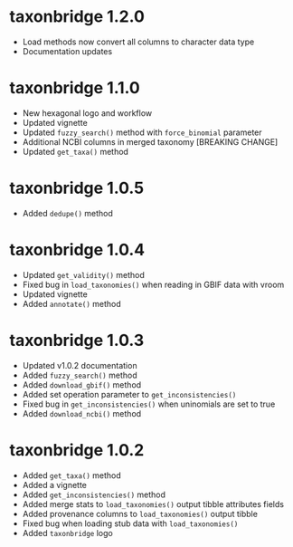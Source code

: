 # taxonbridge 1.2.0

* Load methods now convert all columns to character data type
* Documentation updates

# taxonbridge 1.1.0

* New hexagonal logo and workflow
* Updated vignette
* Updated `fuzzy_search()` method with `force_binomial` parameter
* Additional NCBI columns in merged taxonomy [BREAKING CHANGE]
* Updated `get_taxa()` method

# taxonbridge 1.0.5

* Added `dedupe()` method

# taxonbridge 1.0.4

* Updated `get_validity()` method
* Fixed bug in `load_taxonomies()` when reading in GBIF data with vroom
* Updated vignette
* Added `annotate()` method

# taxonbridge 1.0.3

* Updated v1.0.2 documentation
* Added `fuzzy_search()` method
* Added `download_gbif()` method
* Added set operation parameter to `get_inconsistencies()`
* Fixed bug in `get_inconsistencies()` when uninomials are set to true
* Added `download_ncbi()` method

# taxonbridge 1.0.2

* Added `get_taxa()` method
* Added a vignette
* Added `get_inconsistencies()` method
* Added merge stats to `load_taxonomies()` output tibble attributes fields
* Added provenance columns to `load_taxonomies()` output tibble
* Fixed bug when loading stub data with `load_taxonomies()`
* Added `taxonbridge` logo
